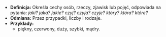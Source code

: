 - **Definicja:** Określa cechy osób, rzeczy, zjawisk lub pojęć, odpowiada na pytania: _jaki? jaka? jakie? czyj? czyja? czyje? który? która? które?_
- **Odmiana:** Przez przypadki, liczby i rodzaje.
- **Przykłady:**
    - piękny, czerwony, duży, szybki, mądry.